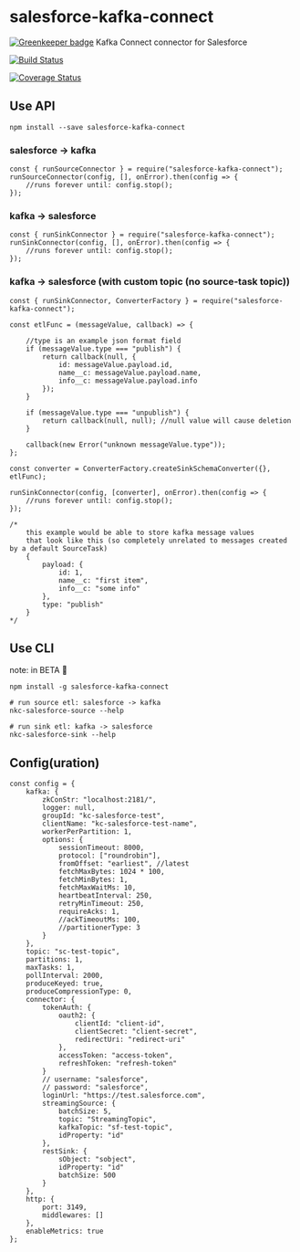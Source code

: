 # salesforce-kafka-connect

[![Greenkeeper badge](https://badges.greenkeeper.io/nodefluent/salesforce-kafka-connect.svg)](https://greenkeeper.io/)
Kafka Connect connector for Salesforce

[![Build Status](https://travis-ci.org/nodefluent/salesforce-kafka-connect.svg?branch=master)](https://travis-ci.org/nodefluent/salesforce-kafka-connect)

[![Coverage Status](https://coveralls.io/repos/github/nodefluent/salesforce-kafka-connect/badge.svg?branch=master)](https://coveralls.io/github/nodefluent/salesforce-kafka-connect?branch=master)

## Use API

```
npm install --save salesforce-kafka-connect
```

### salesforce -> kafka

```es6
const { runSourceConnector } = require("salesforce-kafka-connect");
runSourceConnector(config, [], onError).then(config => {
    //runs forever until: config.stop();
});
```

### kafka -> salesforce

```es6
const { runSinkConnector } = require("salesforce-kafka-connect");
runSinkConnector(config, [], onError).then(config => {
    //runs forever until: config.stop();
});
```

### kafka -> salesforce (with custom topic (no source-task topic))

```es6
const { runSinkConnector, ConverterFactory } = require("salesforce-kafka-connect");

const etlFunc = (messageValue, callback) => {

    //type is an example json format field
    if (messageValue.type === "publish") {
        return callback(null, {
            id: messageValue.payload.id,
            name__c: messageValue.payload.name,
            info__c: messageValue.payload.info
        });
    }

    if (messageValue.type === "unpublish") {
        return callback(null, null); //null value will cause deletion
    }

    callback(new Error("unknown messageValue.type"));
};

const converter = ConverterFactory.createSinkSchemaConverter({}, etlFunc);

runSinkConnector(config, [converter], onError).then(config => {
    //runs forever until: config.stop();
});

/*
    this example would be able to store kafka message values
    that look like this (so completely unrelated to messages created by a default SourceTask)
    {
        payload: {
            id: 1,
            name__c: "first item",
            info__c: "some info"
        },
        type: "publish"
    }
*/
```

## Use CLI
note: in BETA :seedling:

```
npm install -g salesforce-kafka-connect
```

```
# run source etl: salesforce -> kafka
nkc-salesforce-source --help
```

```
# run sink etl: kafka -> salesforce
nkc-salesforce-sink --help
```

## Config(uration)
```es6
const config = {
    kafka: {
        zkConStr: "localhost:2181/",
        logger: null,
        groupId: "kc-salesforce-test",
        clientName: "kc-salesforce-test-name",
        workerPerPartition: 1,
        options: {
            sessionTimeout: 8000,
            protocol: ["roundrobin"],
            fromOffset: "earliest", //latest
            fetchMaxBytes: 1024 * 100,
            fetchMinBytes: 1,
            fetchMaxWaitMs: 10,
            heartbeatInterval: 250,
            retryMinTimeout: 250,
            requireAcks: 1,
            //ackTimeoutMs: 100,
            //partitionerType: 3
        }
    },
    topic: "sc-test-topic",
    partitions: 1,
    maxTasks: 1,
    pollInterval: 2000,
    produceKeyed: true,
    produceCompressionType: 0,
    connector: {
        tokenAuth: {
            oauth2: {
                clientId: "client-id",
                clientSecret: "client-secret",
                redirectUri: "redirect-uri"
            },
            accessToken: "access-token",
            refreshToken: "refresh-token"
        }
        // username: "salesforce",
        // password: "salesforce",
        loginUrl: "https://test.salesforce.com",
        streamingSource: {
            batchSize: 5,
            topic: "StreamingTopic",
            kafkaTopic: "sf-test-topic",
            idProperty: "id"
        },
        restSink: {
            sObject: "sobject",
            idProperty: "id"
            batchSize: 500
        }
    },
    http: {
        port: 3149,
        middlewares: []
    },
    enableMetrics: true
};
```

